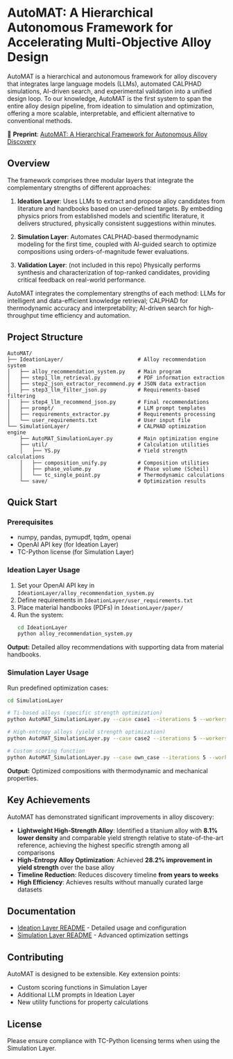 # AutoMAT: A Hierarchical Autonomous Framework for Accelerating Multi-Objective Alloy Design

AutoMAT is a hierarchical and autonomous framework for alloy discovery that integrates large language models (LLMs), automated CALPHAD simulations, AI-driven search, and experimental validation into a unified design loop. To our knowledge, AutoMAT is the first system to span the entire alloy design pipeline, from ideation to simulation and optimization, offering a more scalable, interpretable, and efficient alternative to conventional methods.

📄 **Preprint**: [AutoMAT: A Hierarchical Framework for Autonomous Alloy Discovery](https://arxiv.org/abs/2507.16005)

## Overview

The framework comprises three modular layers that integrate the complementary strengths of different approaches:

1. **Ideation Layer**: Uses LLMs to extract and propose alloy candidates from literature and handbooks based on user-defined targets. By embedding physics priors from established models and scientific literature, it delivers structured, physically consistent suggestions within minutes.

2. **Simulation Layer**: Automates CALPHAD-based thermodynamic modeling for the first time, coupled with AI-guided search to optimize compositions using orders-of-magnitude fewer evaluations.

3. **Validation Layer**: (not included in this repo) Physically performs synthesis and characterization of top-ranked candidates, providing critical feedback on real-world performance.

AutoMAT integrates the complementary strengths of each method: LLMs for intelligent and data-efficient knowledge retrieval; CALPHAD for thermodynamic accuracy and interpretability; AI-driven search for high-throughput time efficiency and automation.

## Project Structure

```
AutoMAT/
├── IdeationLayer/                        # Alloy recommendation system
│   ├── alloy_recommendation_system.py    # Main program
│   ├── step1_llm_retrieval.py            # PDF information extraction
│   ├── step2_json_extractor_recommend.py # JSON data extraction
│   ├── step3_llm_filter_json.py          # Requirements-based filtering
│   ├── step4_llm_recommend_json.py       # Final recommendations
│   ├── prompt/                           # LLM prompt templates
│   ├── requirements_extractor.py         # Requirements processing
│   └── user_requirements.txt             # User input file
└── SimulationLayer/                      # CALPHAD optimization engine
    ├── AutoMAT_SimulationLayer.py        # Main optimization engine
    ├── util/                             # Calculation utilities
    │   ├── YS.py                         # Yield strength calculations
    │   ├── composition_unify.py          # Composition utilities
    │   ├── phase_volume.py               # Phase volume (Scheil)
    │   └── tc_single_point.py            # Thermodynamic calculations
    └── save/                             # Optimization results
```

## Quick Start

### Prerequisites

   - numpy, pandas, pymupdf, tqdm, openai
   - OpenAI API key (for Ideation Layer)
   - TC-Python license (for Simulation Layer)

### Ideation Layer Usage

1. Set your OpenAI API key in `IdeationLayer/alloy_recommendation_system.py`
2. Define requirements in `IdeationLayer/user_requirements.txt`
3. Place material handbooks (PDFs) in `IdeationLayer/paper/`
4. Run the system:
   ```bash
   cd IdeationLayer
   python alloy_recommendation_system.py
   ```

**Output:** Detailed alloy recommendations with supporting data from material handbooks.

### Simulation Layer Usage

Run predefined optimization cases:

```bash
cd SimulationLayer

# Ti-based alloys (specific strength optimization)
python AutoMAT_SimulationLayer.py --case case1 --iterations 5 --workers 5

# High-entropy alloys (yield strength optimization)
python AutoMAT_SimulationLayer.py --case case2 --iterations 5 --workers 5

# Custom scoring function
python AutoMAT_SimulationLayer.py --case own_case --iterations 5 --workers 5
```

**Output:** Optimized compositions with thermodynamic and mechanical properties.

## Key Achievements

AutoMAT has demonstrated significant improvements in alloy discovery:

- **Lightweight High-Strength Alloy**: Identified a titanium alloy with **8.1% lower density** and comparable yield strength relative to state-of-the-art reference, achieving the highest specific strength among all comparisons
- **High-Entropy Alloy Optimization**: Achieved **28.2% improvement in yield strength** over the base alloy
- **Timeline Reduction**: Reduces discovery timeline **from years to weeks**
- **High Efficiency**: Achieves results without manually curated large datasets

## Documentation

- [Ideation Layer README](IdeationLayer/README_IdeationLayer.md) - Detailed usage and configuration
- [Simulation Layer README](SimulationLayer/README_SimulationLayer.md) - Advanced optimization settings

## Contributing

AutoMAT is designed to be extensible. Key extension points:
- Custom scoring functions in Simulation Layer
- Additional LLM prompts in Ideation Layer
- New utility functions for property calculations

## License

Please ensure compliance with TC-Python licensing terms when using the Simulation Layer.
